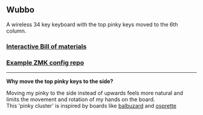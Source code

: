 ## Wubbo
A wireless 34 key keyboard with the top pinky keys moved to the 6th column.

### [Interactive Bill of materials](https://cacheworks.github.io/Wubbo/)
### [Example ZMK config repo](https://github.com/mveerd/wubbo-zmk-config)

---
__Why move the top pinky keys to the side?__  

 Moving my pinky to the side instead of upwards feels more natural and limits the movement and rotation of my hands on the board.  
This 'pinky cluster' is inspired by boards like [balbuzard](https://github.com/brow/balbuzard) and [osprette](https://github.com/smores56/osprette)

